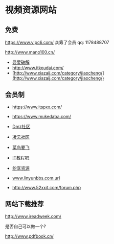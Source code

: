 # 视频资源网站
## 免费

https://www.vipc6.com/   众筹了会员 qq: 1178488707

http://www.mano100.cn/

- [吾爱破解](https://www.52pojie.cn/)
- http://www.itkoudai.com/
- [http://www.xiazaij.com/category/jiaocheng/](http://www.xiazaij.com/category/jiaocheng/)

## 会员制

- https://www.itspxx.com/

- https://www.mukedaba.com/
- [Dmz社区](http://www.dmzshequ.com/)
- [凌云社区](http://www.linyunbbs.com/)  
- [菜鸟要飞](http://www.newbiefly.com/)
- [IT教程吧](https://www.itjc8.com/)
- [纷享资源](http://www.fxziku.com/)
- www.linyunbbs.com.url
- http://www.52xxit.com/forum.php



## 网站下载推荐

http://www.ireadweek.com/

是否自己可以做一个?

http://www.pdfbook.cn/